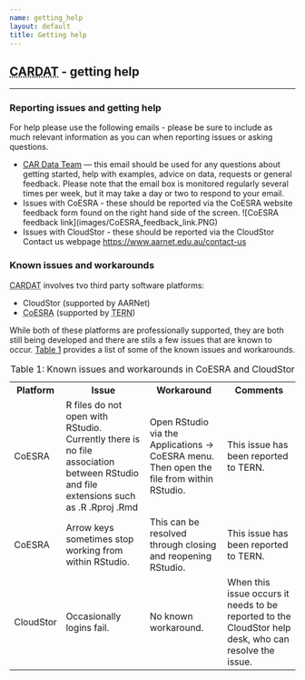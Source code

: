 ```yaml
---
name: getting_help
layout: default
title: Getting help
---
```

<h2><abbr title="Centre for Air pollution, energy and health Research Data Analysis Technology">CARDAT</abbr> - getting help</h2>
<hr class="car-red" />
<h3>Reporting issues and getting help</h3>
<p>For help please use the following emails - please be sure to include as much relevant information as you can when reporting issues or asking questions.</p>
<ul>
<li><a href="mailto:car.data@sydney.edu.au">CAR Data Team</a> &mdash; this email should be used for any questions about getting started, help with examples, advice on data, requests or general feedback.
Please note that the email box is monitored regularly several times per week, but it may take a day or two to respond to your email.</li>
<li>Issues with CoESRA - these should be reported via the CoESRA website feedback form found on the right hand side of the screen.
![CoESRA feedback link](images/CoESRA_feedback_link.PNG)
<li>Issues with CloudStor - these should be reported via the CloudStor Contact us webpage <a href="https://www.aarnet.edu.au/contact-us">https://www.aarnet.edu.au/contact-us</a></li>
</ul>
<h3>Known issues and workarounds</h3>
<p><abbr title="Centre for Air pollution, energy and health Research Data Analysis Technology">CARDAT</abbr> involves tvo third party software platforms:</p>
<ul>
<li>CloudStor (supported by AARNet)</li>
<li><abbr title="Collaborative Environment for Scholarly Research and Analysis">CoESRA</abbr> (supported by <abbr title="Terrestrial Ecosystem Research Network">TERN</abbr>)</li>
</ul>
<p> While both of these platforms are professionally supported, they are both still being developed and there are stils a few issues that are known to occur. 
<a href="#table_1">Table 1</a> provides a list of some of the known issues and workarounds.</p>
<table id="table_1">
<caption>Table 1: Known issues and workarounds in CoESRA and CloudStor</caption>
<tr>
<th>Platform</th>
<th>Issue</th>
<th>Workaround</th>
<th>Comments</th>
</tr>
<tr>
<td>CoESRA</td>
<td>R files do not open with RStudio. Currently there is no file association between RStudio and file extensions such as .R .Rproj .Rmd</td>
<td>Open RStudio via the Applications -> CoESRA menu. Then open the file from within RStudio.</td>
<td>This issue has been reported to TERN.</td>
</tr>
<tr>
<td>CoESRA</td>
<td>Arrow keys sometimes stop working from within RStudio.</td>
<td>This can be resolved through closing and reopening RStudio.</td>
<td>This issue has been reported to TERN.</td>
</tr>
<tr>
<td>CloudStor</td>
<td>Occasionally logins fail.</td>
<td>No known workaround.</td>
<td>When this issue occurs it needs to be reported to the CloudStor help desk, who can resolve the issue.</td>
</tr>
<!--	<tr>
<td></td>
<td></td>
<td></td>
<td></td>
</tr> -->
</table>
